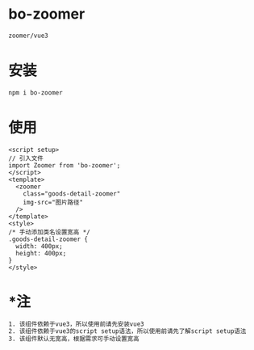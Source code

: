 # bo-zoomer
```txt
zoomer/vue3
```



# 安装
```txt
npm i bo-zoomer
```



# 使用
```vue
<script setup>
// 引入文件
import Zoomer from 'bo-zoomer';
</script>
<template>
  <zoomer
    class="goods-detail-zoomer"
    img-src="图片路径"
  />
</template>
<style>
/* 手动添加类名设置宽高 */
.goods-detail-zoomer {
  width: 400px;
  height: 400px;
}
</style>
```
# *注
```txt
1. 该组件依赖于vue3，所以使用前请先安装vue3
2. 该组件依赖于vue3的script setup语法，所以使用前请先了解script setup语法
3. 该组件默认无宽高，根据需求可手动设置宽高
```

